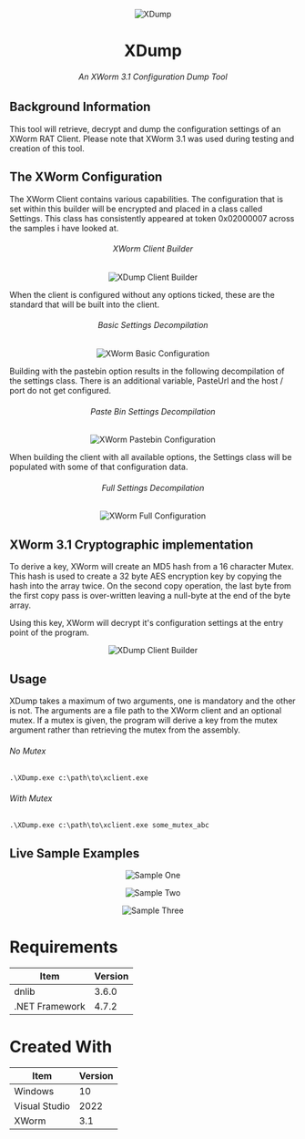 <p align="center">
  <img src="./img/image.png" alt="XDump">
</p>

<h1 align="center">
XDump
</h1>
<h6 align="center">
An XWorm 3.1 Configuration Dump Tool
</h6>


## Background Information

This tool will retrieve, decrypt and dump the configuration settings of an XWorm RAT Client. Please note that XWorm 3.1 was used during testing and creation of this tool.

## The XWorm Configuration

The XWorm Client contains various capabilities. The configuration that is set within this builder will be encrypted and placed in a class called Settings. This class has consistently appeared at token 0x02000007 across the samples i have looked at.

<h6 align="center">
XWorm Client Builder
</h6>
<p align="center">
  <img src="./img/BuilderInterface.png" alt="XDump Client Builder">
</p>

When the client is configured without any options ticked, these are the standard that will be built into the client. 

<h6 align="center">
Basic Settings Decompilation
</h6>
<p align="center">
  <img src="./img/BasicConfiguration.png" alt="XWorm Basic Configuration">
</p>

Building with the pastebin option results in the following decompilation of the settings class. There is an additional variable, PasteUrl and the host / port do not get configured. 

<h6 align="center">
Paste Bin Settings Decompilation
</h6>
<p align="center">
  <img src="./img/BasicConfiguration.png" alt="XWorm Pastebin Configuration">
</p>

When building the client with all available options, the Settings class will be populated with some of that configuration data. 

<h6 align="center">
Full Settings Decompilation
</h6>
<p align="center">
  <img src="./img/XWormConfiguration.png" alt="XWorm Full Configuration">
</p>

## XWorm 3.1 Cryptographic implementation
To derive a key, XWorm will create an MD5 hash from a 16 character Mutex. This hash is used to create a 32 byte AES encryption key by copying the hash into the array twice. On the second copy operation, the last byte from the first copy pass is over-written leaving a null-byte at the end of the byte array.

Using this key, XWorm will decrypt it's configuration settings at the entry point of the program.

<p align="center">
  <img src="./img/AESImplementation.png" alt="XDump Client Builder">
</p>

## Usage

XDump takes a maximum of two arguments, one is mandatory and the other is not. The arguments are a file path to the XWorm client and an optional mutex. If a mutex is given, the program will derive a key from the mutex argument rather than retrieving the mutex from the assembly.

###### No Mutex
```
.\XDump.exe c:\path\to\xclient.exe
```

###### With Mutex
```
.\XDump.exe c:\path\to\xclient.exe some_mutex_abc
```

## Live Sample Examples

<p align="center">
  <img src="./img/LiveSampleOne.png" alt="Sample One">
</p>

<p align="center">
  <img src="./img/LiveSampleTwo.png" alt="Sample Two">
</p>

<p align="center">
  <img src="./img/LiveSampleThree.png" alt="Sample Three">
</p>

# Requirements
| Item | Version |
| - | - |
| dnlib | 3.6.0 |
| .NET Framework | 4.7.2 |

# Created With
| Item | Version |
| - | - |
| Windows | 10 |
| Visual Studio | 2022 |
| XWorm | 3.1 |

